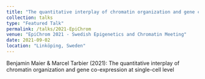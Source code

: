 ```yaml
---
title: "The quantitative interplay of chromatin organization and gene co-expression at single-cell level (EpiChrom 2021)"
collection: talks
type: "Featured Talk"
permalink: /talks/2021-EpiChrom
venue: "EpiChrom 2021 - Swedish Epigenetics and Chromatin Meeting"
date: 2021-09-02
location: "Linköping, Sweden"
---
```


Benjamin Maier & Marcel Tarbier (2021): The quantitative interplay of chromatin organization and gene co-expression at single-cell level
